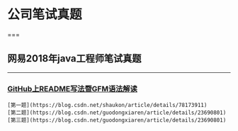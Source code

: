 # 公司笔试真题
===
## 网易2018年java工程师笔试真题
----
### [GitHub上README写法暨GFM语法解读](https://blog.csdn.net/guodongxiaren/article/details/23690801)  

    [第一题](https://blog.csdn.net/shaukon/article/details/78173911)    
    [第二题](https://blog.csdn.net/guodongxiaren/article/details/23690801)    
    [第三题](https://blog.csdn.net/guodongxiaren/article/details/23690801)    

 
